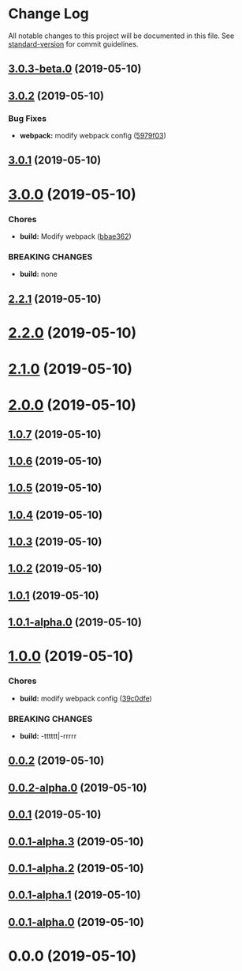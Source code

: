 # Change Log

All notable changes to this project will be documented in this file. See [standard-version](https://github.com/conventional-changelog/standard-version) for commit guidelines.

<a name="3.0.3-beta.0"></a>
## [3.0.3-beta.0](https://github.com/ll84273096/base-npm-ts/compare/v3.0.2...v3.0.3-beta.0) (2019-05-10)



<a name="3.0.2"></a>
## [3.0.2](https://github.com/ll84273096/base-npm-ts/compare/v3.0.1...v3.0.2) (2019-05-10)


### Bug Fixes

* **webpack:** modify webpack config ([5979f03](https://github.com/ll84273096/base-npm-ts/commit/5979f03))



<a name="3.0.1"></a>
## [3.0.1](https://github.com/ll84273096/base-npm-ts/compare/v3.0.0...v3.0.1) (2019-05-10)



<a name="3.0.0"></a>
# [3.0.0](https://github.com/ll84273096/base-npm-ts/compare/v2.2.1...v3.0.0) (2019-05-10)


### Chores

* **build:** Modify webpack ([bbae362](https://github.com/ll84273096/base-npm-ts/commit/bbae362))


### BREAKING CHANGES

* **build:** none



<a name="2.2.1"></a>
## [2.2.1](https://github.com/ll84273096/base-npm-ts/compare/v2.2.0...v2.2.1) (2019-05-10)



<a name="2.2.0"></a>
# [2.2.0](https://github.com/ll84273096/base-npm-ts/compare/v2.1.0...v2.2.0) (2019-05-10)



<a name="2.1.0"></a>
# [2.1.0](https://github.com/ll84273096/base-npm-ts/compare/v2.0.0...v2.1.0) (2019-05-10)



<a name="2.0.0"></a>
# [2.0.0](https://github.com/ll84273096/base-npm-ts/compare/v1.0.7...v2.0.0) (2019-05-10)



<a name="1.0.7"></a>
## [1.0.7](https://github.com/ll84273096/base-npm-ts/compare/v1.0.6...v1.0.7) (2019-05-10)



<a name="1.0.6"></a>
## [1.0.6](https://github.com/ll84273096/base-npm-ts/compare/v1.0.5...v1.0.6) (2019-05-10)



<a name="1.0.5"></a>
## [1.0.5](https://github.com/ll84273096/base-npm-ts/compare/v1.0.4...v1.0.5) (2019-05-10)



<a name="1.0.4"></a>
## [1.0.4](https://github.com/ll84273096/base-npm-ts/compare/v1.0.3...v1.0.4) (2019-05-10)



<a name="1.0.3"></a>
## [1.0.3](https://github.com/ll84273096/base-npm-ts/compare/v1.0.2...v1.0.3) (2019-05-10)



<a name="1.0.2"></a>
## [1.0.2](https://github.com/ll84273096/base-npm-ts/compare/v1.0.1...v1.0.2) (2019-05-10)



<a name="1.0.1"></a>
## [1.0.1](https://github.com/ll84273096/base-npm-ts/compare/v1.0.1-alpha.0...v1.0.1) (2019-05-10)



<a name="1.0.1-alpha.0"></a>
## [1.0.1-alpha.0](https://github.com/ll84273096/base-npm-ts/compare/v1.0.0...v1.0.1-alpha.0) (2019-05-10)



<a name="1.0.0"></a>
# [1.0.0](https://github.com/ll84273096/base-npm-ts/compare/v0.0.2...v1.0.0) (2019-05-10)


### Chores

* **build:** modify webpack config ([39c0dfe](https://github.com/ll84273096/base-npm-ts/commit/39c0dfe))


### BREAKING CHANGES

* **build:** -tttttt|-rrrrr



<a name="0.0.2"></a>
## [0.0.2](https://github.com/ll84273096/base-npm-ts/compare/v0.0.2-alpha.0...v0.0.2) (2019-05-10)



<a name="0.0.2-alpha.0"></a>
## [0.0.2-alpha.0](https://github.com/ll84273096/base-npm-ts/compare/v0.0.1...v0.0.2-alpha.0) (2019-05-10)



<a name="0.0.1"></a>
## [0.0.1](https://github.com/ll84273096/base-npm-ts/compare/v0.0.1-alpha.3...v0.0.1) (2019-05-10)



<a name="0.0.1-alpha.3"></a>
## [0.0.1-alpha.3](https://github.com/ll84273096/base-npm-ts/compare/v0.0.1-alpha.2...v0.0.1-alpha.3) (2019-05-10)



<a name="0.0.1-alpha.2"></a>
## [0.0.1-alpha.2](https://github.com/ll84273096/base-npm-ts/compare/v0.0.1-alpha.1...v0.0.1-alpha.2) (2019-05-10)



<a name="0.0.1-alpha.1"></a>
## [0.0.1-alpha.1](https://github.com/ll84273096/base-npm-ts/compare/v0.0.1-alpha.0...v0.0.1-alpha.1) (2019-05-10)



<a name="0.0.1-alpha.0"></a>
## [0.0.1-alpha.0](https://github.com/ll84273096/base-npm-ts/compare/v0.0.0...v0.0.1-alpha.0) (2019-05-10)



<a name="0.0.0"></a>
# 0.0.0 (2019-05-10)
